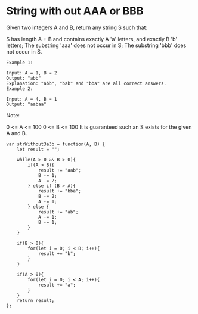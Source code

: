 # String with out AAA or BBB

Given two integers A and B, return any string S such that:

S has length A + B and contains exactly A 'a' letters, and exactly B 'b' letters;
The substring 'aaa' does not occur in S;
The substring 'bbb' does not occur in S.

```
Example 1:

Input: A = 1, B = 2
Output: "abb"
Explanation: "abb", "bab" and "bba" are all correct answers.
Example 2:

Input: A = 4, B = 1
Output: "aabaa"
```


Note:

0 <= A <= 100
0 <= B <= 100
It is guaranteed such an S exists for the given A and B.

```
var strWithout3a3b = function(A, B) {
    let result = "";

    while(A > 0 && B > 0){
        if(A > B){
            result += "aab";
            B -= 1;
            A -= 2;
        } else if (B > A){
            result += "bba";
            B -= 2;
            A -= 1;
        } else {
            result += "ab";
            A -= 1;
            B -= 1;
        }
    }

    if(B > 0){
        for(let i = 0; i < B; i++){
            result += "b";
        }
    }

    if(A > 0){
        for(let i = 0; i < A; i++){
            result += "a";
        }
    }
    return result;
};    
```
